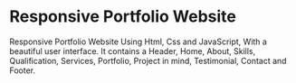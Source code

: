 # Responsive Portfolio Website


Responsive Portfolio Website Using Html, Css and JavaScript, With a beautiful user interface. It contains a Header, Home, About, Skills, Qualification, Services, Portfolio, Project in mind, Testimonial, Contact and Footer.

